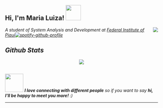 <h2> Hi, I'm Maria Luiza! <img src="https://shorturl.at/yHnfV" width="50"></h2>
<img align='right' src="https://media4.giphy.com/media/v1.Y2lkPTc5MGI3NjExODc2MjIzdGE3Zm84aWUzNW5jZ3F3bHpwOGF5NmJpa2U4MXV2NmFzbyZlcD12MV9pbnRlcm5hbF9naWZfYnlfaWQmY3Q9cw/wlSSSPTpFBiWX5cPEP/giphy.gif"zwidth="230"><p><em>A student of System Analysis and Development at <a href="https://www.ifpi.edu.br/">Federal Institute of Piauí</a<img


[![spotify-github-profile](https://spotify-github-profile.kittinanx.com/api/view?uid=14uzegibvp8xtptd6svfoyfc1&cover_image=true&theme=natemoo-re&show_offline=false&background_color=121212&interchange=false&bar_color=e8c517&bar_color_cover=false)](https://github.com/kittinan/spotify-github-profile)

## Github Stats  
<div align="center"><img src="https://github-readme-stats.vercel.app/api?username=malusccp&show_icons=true&count_private=true&hide_border=true" align="center" /></div>  

<br/>  

<img src="https://media.giphy.com/media/VgCDAzcKvsR6OM0uWg/giphy.gif" width="60"> <em><b>I love connecting with different people</b> so if you want to say <b>hi, I'll be happy to meet you more!</b> :)</em>

---

